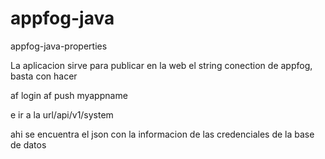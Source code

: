 appfog-java
===========

appfog-java-properties


La aplicacion sirve para publicar en la web el string conection de appfog, basta con hacer

af login
af push myappname

e ir a la url/api/v1/system

ahi se encuentra el json con la informacion de las credenciales de la base de datos
